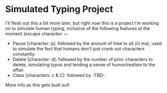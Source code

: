 # Simulated Typing Project

I'll flesh out this a bit more later, but right now this is a project I'm working on to simulate human typing, inclusive of the following features at the moment (escape character: ~:
* Pause [character: p]: followed by the amount of time to sit (in ms), used to simulate the fact that humans don't just crank out characters constantly.
* Delete [character: d]: followed by the number of prior characters to delete, simulating typos and lending a sense of humor/realism to the affair.
* Class [characters: c & C]: followed by -TBD-.

More info as this gets built out!